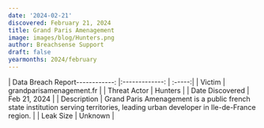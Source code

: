 ```yaml
---
date: '2024-02-21'
discovered: February 21, 2024
title: Grand Paris Amenagement
image: images/blog/Hunters.png
author: Breachsense Support
draft: false
yearmonths: 2024/february
---
```


| Data Breach Report------------:     |:-------------:    | :-----:|
| Victim      | grandparisamenagement.fr      | 
| Threat Actor      | Hunters      | 
| Date Discovered      | Feb 21, 2024      | 
| Description      | Grand Paris Amenagement is a public french state institution serving territories, leading urban developer in Ile-de-France region.      | 
| Leak Size      | Unknown      | 

